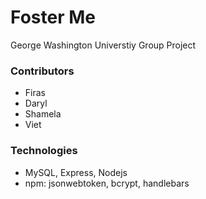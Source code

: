 # Foster Me

George Washington Universtiy Group Project

### Contributors
* Firas
* Daryl
* Shamela
* Viet

### Technologies
* MySQL, Express, Nodejs
* npm: jsonwebtoken, bcrypt, handlebars
